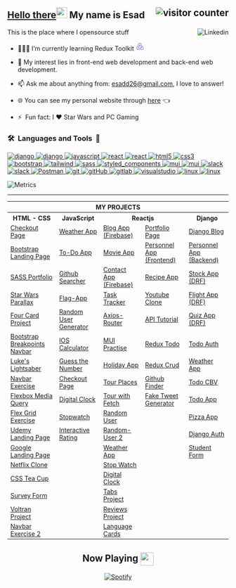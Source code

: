## <a href="https://youtu.be/frszEJb0aOo?t=4" ><span>Hello there</span></a><img src="https://media.giphy.com/media/hvRJCLFzcasrR4ia7z/giphy.gif" width="25" height="25"> My name is Esad <img src="https://komarev.com/ghpvc/?username=esadakman" alt="visitor counter" align="right" valign="center" height="28.5"/>

This is the place where I opensource stuff <a href="https://www.linkedin.com/in/esadakman/" target="_blank" rel="noreferrer"> <img  src="https://img.shields.io/badge/-Linkedin-05122A?style=flat&logo=Linkedin&logoColor=blue" alt="Linkedin" height="30" align="right" valign="center" /> </a>

- 👨🏽‍💻 I’m currently learning Redux Toolkit&nbsp;<img  src="./logos/redux.png" alt="django" width="20" height="20"/>
- 🤔 My interest lies in front-end web development and back-end web development.
- 📫 Ask me about anything from: [esadd26@gmail.com](mailto:esadd26@gmail.com), I love to answer!
- 🌐 You can see my personal website through [here](https://esadakman.github.io/) 👈

- ⚡ &nbsp;Fun fact: I :heart: Star Wars and PC Gaming

### <b>🛠️&nbsp;&nbsp;Languages&nbsp;and&nbsp;Tools&nbsp;&nbsp;🚀</b>

<p >    
<a href="https://www.python.org" target="_blank" rel="noreferrer"> <img  src="https://img.shields.io/badge/-Python-05122A?style=flat&logo=python&" alt="django"   height="25"/> </a>  
<a href="https://www.djangoproject.com/" target="_blank" rel="noreferrer"> <img  src="https://img.shields.io/badge/Django-092E20?style=flat&logo=django" alt="django" height="25"/> </a> 
<a href="https://www.javascript.org" target="_blank" rel="noreferrer"><img  src="https://img.shields.io/badge/-JavaScript-05122A?style=flat&logo=JavaScript&logoColor=yellow" alt="javascript" height="25"/> </a>
<a href="https://reactjs.org/" target="_blank" rel="noreferrer"><img  src="https://img.shields.io/badge/React-276DC3?style=flat&logo=React&color=05122A" alt="react" height="25"/>  </a> 
<a href="https://redux.js.org/" target="_blank" rel="noreferrer"><img  src="https://img.shields.io/badge/Redux-276DC3?style=flat&logo=Redux&logoColor=764ABC&color=05122A" alt="react" height="25"/>  </a> 
<a href="https://html.com" target="_blank" rel="noreferrer"><img src="https://img.shields.io/badge/HTML5-276DC3?style=flat&logo=HTML5&color=05122A" alt="html5" height="25"/> </a> 
<a href="https://www.w3.org/Style/CSS/Overview.en.html" target="_blank" rel="noreferrer"> <img src="https://img.shields.io/badge/CSS3-276DC3?style=flat&logo=CSS3&logoColor=blue&color=05122A" alt="css3" height="25"/> </a> 
<a href="https://getbootstrap.com/" target="_blank" rel="noreferrer"> <img  src="https://img.shields.io/badge/Bootstrap-276DC3?style=flat&logo=Bootstrap&color=05122A" alt="bootstrap" height="25"/>  
<a href="https://tailwindcss.com/" target="_blank" rel="noreferrer"> <img  src="https://img.shields.io/badge/TailwindCSS-276DC3?style=flat&logo=TailwindCSS&color=05122A" alt="tailwind" height="25"/>  
<a href="https://sass-lang.com/" target="_blank" rel="noreferrer"> <img  src="https://img.shields.io/badge/SASS-276DC3?style=flat&logo=SASS&color=05122A" alt="sass" height="25"/> 
<a href="https://git-scm.com/" target="_blank" rel="noreferrer"> </a>
<a href="https://styled-components.com/" rel="noreferrer"> <img src="https://img.shields.io/badge/Styled Components-276DC3?style=flat&logo=StyledComponents&color=05122A" alt="styled_components" height="25"/> </a> 
<a href="https://mui.com/" target="_blank" rel="noreferrer"> <img src="https://img.shields.io/badge/MUI-276DC3?style=flat&logo=MUI&color=05122A" alt="mui" height="25"/> </a> 
<a href="https://firebase.google.com/" target="_blank" rel="noreferrer"> <img src="https://img.shields.io/badge/Firebase-276DC3?style=flat&logo=Firebase&color=05122A" alt="mui" height="25"/> </a> 
<a href="https://www.sqlite.org/index.html" target="_blank" rel="noreferrer"> <img src="https://img.shields.io/badge/SQLite-276DC3?style=flat&logo=SQLite&color=05122A " alt="slack" height="25"/> </a>  
<a href="https://www.postgresql.org/" target="_blank" rel="noreferrer"> <img src="https://img.shields.io/badge/PostgreSQL-276DC3?style=flat&logo=PostgreSQL&color=05122A" alt="slack" height="25"/> </a>  
<a href="https://www.postman.com/" target="_blank" rel="noreferrer"> <img src="https://img.shields.io/badge/Postman-276DC3?style=flat&logo=Postman&color=05122A" alt="Postman" height="25"/> </a> 
<a href="https://git-scm.com" target="_blank" rel="noreferrer"> <img src="https://img.shields.io/badge/Git-276DC3?style=flat&logo=Git&color=05122A" alt="git" height="25"/> </a>   
<a href="https://github.com" target="_blank" rel="noreferrer"> <img src="https://img.shields.io/badge/Github-276DC3?style=flat&logo=GITHUB&color=05122A" alt="gitHub" height="25"/> </a>   
<a href="https://gitlab.com" target="_blank" rel="noreferrer"> <img src="https://img.shields.io/badge/Gitlab-276DC3?style=flat&logo=Gitlab&color=05122A" alt="gitlab" height="25"/> </a>   
<a href="https://code.visualstudio.com/" target="_blank" rel="noreferrer"> <img src="https://img.shields.io/badge/VS_Code-0078D4?style=flat&logo=visual%20studio%20code&logoColor=blue&color=05122A" alt="visualstudio" height="25"/> </a>   
<a href="https://www.linux.org" target="_blank" rel="noreferrer"> <img src="https://img.shields.io/badge/Jira-276DC3?style=flat&logo=Jira&logoColor=blue&color=05122A" alt="linux" height="25"/> </a> 
<a href="https://www.linux.org" target="_blank" rel="noreferrer"> <img src="https://img.shields.io/badge/Linux-276DC3?style=flat&logo=Linux&logoColor=white&color=05122A" alt="linux" height="25"/> </a> 
</p>

![Metrics](https://metrics.lecoq.io/esadakman?template=classic&base.header=0&base.activity=0&base.community=0&base.repositories=0&base.metadata=0&languages=1&isocalendar=1&base=header%2C%20activity%2C%20community%2C%20repositories%2C%20metadata&base.indepth=false&base.hireable=false&base.skip=false&isocalendar=false&isocalendar.duration=full-year&languages=false&languages.ignored=procfile&languages.limit=8&languages.threshold=0%25&languages.other=false&languages.colors=github&languages.aliases=Jupyter%20Notebook%3APython&languages.sections=most-used&languages.indepth=false&languages.analysis.timeout=15&languages.categories=markup%2C%20programming&languages.recent.categories=markup%2C%20programming&languages.recent.load=300&languages.recent.days=14&config.timezone=Europe%2FIstanbul&config.display=large)

---

<div align='center'>
<table>
  <tr>
      <th colspan="5">MY PROJECTS</th>
  </tr>
  <tr > 
      <th>HTML - CSS</th>
      <th>JavaScript</th>  
      <th colspan=2 >Reactjs</th>    
      <th>Django</th>  
  </tr>

  <tr>
    <td><a href="https://github.com/esadakman/html-checkout-form" >Checkout Page</a></td>
    <td><a href="https://github.com/esadakman/javascript-weather-app" >Weather App</a></td>
    <td><a href="https://github.com/esadakman/reactjs-fireblog" >Blog App (Firebase)</a></td> 
    <td><a href="https://github.com/esadakman/esadakman.github.io" >Portfolio Page </a></td>
    <td><a href="https://github.com/esadakman/django-blog-app" >Django Blog</a></td>
  </tr>

  <tr>
    <td><a href="https://github.com/esadakman/html-bootstrap-landing-page" >Bootstrap Landing Page</a></td> 
    <td><a href="https://github.com/esadakman/javascript-todo-app" >To-Do App</a></td>
    <td><a href="https://github.com/esadakman/reactjs-movie-app" >Movie App</a></td>
    <td><a href="https://github.com/esadakman/reactjs-personnel-app-frontend" >Personnel App (Frontend)</a></td>
    <td><a href="https://github.com/esadakman/django-personnel-app-backend" >Personnel App (Backend)</a></td>
  </tr>
  
  <tr>
    <td><a href="https://github.com/esadakman/html-sass-portfolio-project" >SASS Portfolio</a></td>
    <td><a href="https://github.com/esadakman/javascript-github-searcher" >Github Searcher</a></td>
    <td><a href="https://github.com/esadakman/reactjs-fireContact" >Contact App (Firebase)</a></td>
    <td><a href="https://github.com/esadakman/reactjs-recipe-app" >Recipe App</a></td>
    <td><a href="https://github.com/esadakman/django-stock-app" >Stock App (DRF)</a></td>
  </tr>
  
  <tr>
    <td><a href="https://github.com/esadakman/html-starwars-parallax" >Star Wars Parallax </a></td>
    <td><a href="https://github.com/esadakman/javascript-flag-app" >Flag-App</a></td>
    <td><a href="https://github.com/esadakman/reactjs-task-tracker" >Task Tracker</a></td>
    <td><a href="https://github.com/esadakman/reactjs-youtube-clone" >Youtube Clone</a></td>
    <td><a href="https://github.com/esadakman/django-flight-app" >Flight App (DRF)</a></td>
  </tr>
  
  <tr>
    <td><a href="https://github.com/esadakman/html-four-card-feature" >Four Card Project</a></td>
    <td><a href="https://github.com/esadakman/javascript-random-user-generator" >Random User Generator</a></td>
    <td><a href="https://github.com/esadakman/reactjs-axios-router" >Axios-Router</a></td>
    <td><a href="https://github.com/esadakman/reactjs-api-tutorial" >API Tutorial </a></td>
    <td><a href="https://github.com/esadakman/django-quiz-app" >Quiz App (DRF)</a></td>
  </tr>
  
  <tr>
    <td><a href="https://github.com/esadakman/bootstrap_breakpoints_navbar"  rel="noreferrer">Bootstrap Breakpoints Navbar</a></td>
    <td><a href="https://github.com/esadakman/javascript-ios-calculator" >IOS Calculator</a></td> 
    <td><a href="https://github.com/esadakman/reactjs-mui-example" >MUI Practise </a></td>
    <td><a href="https://github.com/esadakman/reactjs-redux-todo" >Redux Todo</a></td>
    <td><a href="https://github.com/esadakman/django-auth-todo" >Todo Auth</a></td>
  </tr>
  
  <tr>
    <td><a href="https://github.com/esadakman/lightsaber"  rel="noreferrer">Luke's Lightsaber</a></td>
    <td><a href="https://github.com/esadakman/javascript-guess-the-number" >Guess the Number </a></td>
    <td><a href="https://github.com/esadakman/reactjs-holidaysApp" >Holiday App</a></td>
    <td><a href="https://github.com/esadakman/reactjs-redux-crud" >Redux Crud</a></td>
    <td><a href="https://github.com/esadakman/django-weather-app" >Weather App</a></td>
  </tr>
  
  <tr>
    <td><a href="https://github.com/esadakman/navbar_exercise" >Navbar Exercise</a></td> 
    <td><a href="https://github.com/esadakman/javascript-shopping-cart" >Checkout Page</a></td>
    <td><a href="https://github.com/esadakman/reactjs-tour-places" >Tour Places</a></td>
    <td><a href="https://github.com/esadakman/reactjs-github-finder" >Github Finder</a></td>
    <td><a href="https://github.com/esadakman/django-todo-CBV" >Todo CBV</a></td>
  </tr>

  <tr>  
    <td><a href="https://github.com/esadakman/media_query_exercise_1" >Flexbox Media Query</a></td>
    <td><a href="https://github.com/esadakman/javascript-digital-clock" >Digital Clock</a></td>
    <td><a href="https://github.com/esadakman/reactjs-tour-project" >Tour with Fetch </a></td>
    <td><a href="https://github.com/esadakman/reactjs-tweet-generator" >Fake Tweet Generator</a></td>
    <td><a href="https://github.com/esadakman/django_todo" >Todo App</a></td>
  </tr>
  
  <tr>
    <td><a href="https://github.com/esadakman/flex_grid_exercise" >Flex Grid Exercise</a></td>
    <td><a href="https://github.com/esadakman/javascript-stop-watch" >Stopwatch</a></td>
    <td><a href="https://github.com/esadakman/reactjs-random-user" >Random User</a></td>
    <td><a href="" > </a></td>
    <td><a href="https://github.com/esadakman/django-pizza-app" >Pizza App</a></td>
  </tr>
  
  <tr>
    <td><a href="https://github.com/esadakman/udemy-landing-page" >Udemy Landing Page</a></td> 
    <td><a href="https://github.com/esadakman/javascript-interactive-rating"  rel="noreferrer">Interactive Rating</a></td>
    <td><a href="https://github.com/esadakman/reactjs-random-user-2" >Random-User 2</a></td>
    <td><a href="" > </a></td> 
    <td><a href="https://github.com/esadakman/django-auth" >Django Auth</a></td> 
  </tr>
  
  <tr>
    <td><a href="https://github.com/esadakman/google_landing_page" >Google Landing Page</a></td> 
    <td><a href=" " > </a></td>
    <td><a href="https://github.com/esadakman/reactjs-weather-app" >Weather App </a></td>
    <td><a href="" > </a></td>
    <td><a href="https://github.com/esadakman/django_crud_project" >Student Form</a></td> 
  </tr>
  
  <tr>
    <td><a href="https://github.com/esadakman/netflix-clone" >Netflix Clone</a></td>
    <td><a href="" > </a></td>
    <td><a href="https://github.com/esadakman/reactjs-stop-watch" >Stop Watch</a></td>
    <td><a href="" > </a></td>
    <td><a href="" > </a></td> 
  </tr>
  
  <tr>
    <td><a href="https://github.com/esadakman/CSS_Tea_Cup" >CSS Tea Cup</a></td> 
    <td><a href="" > </a></td>
    <td><a href="https://github.com/esadakman/reactjs-digital-clock" >Digital Clock</a></td>
    <td><a href="" > </a></td>
    <td><a href="" > </a></td>
  </tr>
  
  <tr>
    <td><a href="https://github.com/esadakman/Survey_Form" >Survey Form</a></td>
    <td><a href="" > </a></td>
    <td><a href="https://github.com/esadakman/reactjs-tabs-project" >Tabs Project</a></td>
    <td><a href="" > </a></td>
    <td><a href="" > </a></td>
  </tr>

  <tr>
    <td><a href="https://github.com/esadakman/Voltran" >Voltran Project</a></td> 
    <td><a href="" > </a></td>
    <td><a href="https://github.com/esadakman/reactjs-reviews-project" >Reviews Project</a></td>
    <td><a href="" > </a></td>
    <td><a href="" > </a></td>
  </tr>

  <tr>
    <td><a href="https://github.com/esadakman/nav_bar_responsive" >Navbar Exercise 2</a></td>
    <td><a href="" > </a></td>
    <td><a href="https://github.com/esadakman/reactjs-lang-cards" >Language Cards</a></td>
    <td><a href="" > </a></td>
    <td><a href="" > </a></td>
  </tr>

</table>
</div>

<!-- ---- -->
<div align="center">

## Now Playing <img src="https://www.freepnglogos.com/uploads/spotify-logo-png/spotify-download-logo-30.png" align="center" valign="center" width="30" height="30">

[![Spotify](https://spotify-now-playing-esadakman.vercel.app/api/spotify?background_color=0d1117&border_color=ffffff)](https://open.spotify.com/user/215d3sm5u7debtsq4sywdrvwa)

</div> 